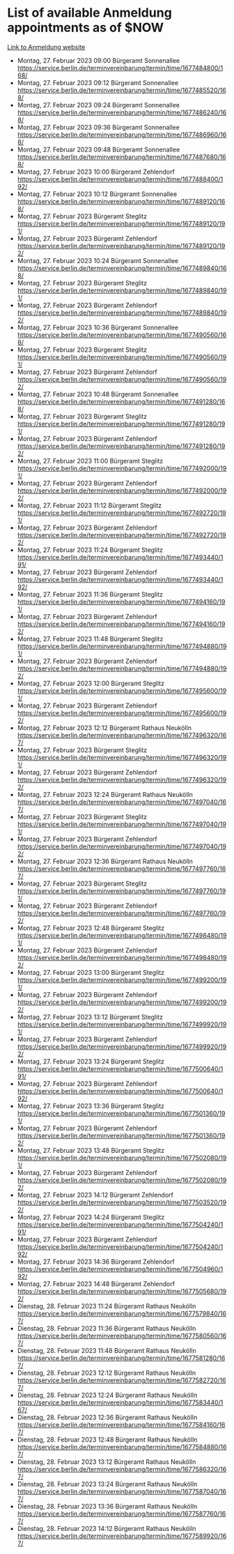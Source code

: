 # List of available Anmeldung appointments as of $NOW
[Link to Anmeldung website](https://service.berlin.de/terminvereinbarung/termin/tag.php?termin=1&anliegen[]=120686&dienstleisterlist=122210,122217,327316,122219,327312,122227,327314,122231,327346,122243,327348,122254,122252,329742,122260,329745,122262,329748,122271,327278,122273,327274,122277,327276,330436,122280,327294,122282,327290,122284,327292,122291,327270,122285,327266,122286,327264,122296,327268,150230,329760,122297,327286,122294,327284,122312,329763,122314,329775,122304,327330,122311,327334,122309,327332,317869,122281,327352,122279,329772,122283,122276,327324,122274,327326,122267,329766,122246,327318,122251,327320,122257,327322,122208,327298,122226,327300&herkunft=http%3A%2F%2Fservice.berlin.de%2Fdienstleistung%2F120686%2F)
- Montag, 27. Februar 2023 09:00 Bürgeramt Sonnenallee https://service.berlin.de/terminvereinbarung/termin/time/1677484800/168/
- Montag, 27. Februar 2023 09:12 Bürgeramt Sonnenallee https://service.berlin.de/terminvereinbarung/termin/time/1677485520/168/
- Montag, 27. Februar 2023 09:24 Bürgeramt Sonnenallee https://service.berlin.de/terminvereinbarung/termin/time/1677486240/168/
- Montag, 27. Februar 2023 09:36 Bürgeramt Sonnenallee https://service.berlin.de/terminvereinbarung/termin/time/1677486960/168/
- Montag, 27. Februar 2023 09:48 Bürgeramt Sonnenallee https://service.berlin.de/terminvereinbarung/termin/time/1677487680/168/
- Montag, 27. Februar 2023 10:00 Bürgeramt Zehlendorf https://service.berlin.de/terminvereinbarung/termin/time/1677488400/192/
- Montag, 27. Februar 2023 10:12 Bürgeramt Sonnenallee https://service.berlin.de/terminvereinbarung/termin/time/1677489120/168/
- Montag, 27. Februar 2023  Bürgeramt Steglitz https://service.berlin.de/terminvereinbarung/termin/time/1677489120/191/
- Montag, 27. Februar 2023  Bürgeramt Zehlendorf https://service.berlin.de/terminvereinbarung/termin/time/1677489120/192/
- Montag, 27. Februar 2023 10:24 Bürgeramt Sonnenallee https://service.berlin.de/terminvereinbarung/termin/time/1677489840/168/
- Montag, 27. Februar 2023  Bürgeramt Steglitz https://service.berlin.de/terminvereinbarung/termin/time/1677489840/191/
- Montag, 27. Februar 2023  Bürgeramt Zehlendorf https://service.berlin.de/terminvereinbarung/termin/time/1677489840/192/
- Montag, 27. Februar 2023 10:36 Bürgeramt Sonnenallee https://service.berlin.de/terminvereinbarung/termin/time/1677490560/168/
- Montag, 27. Februar 2023  Bürgeramt Steglitz https://service.berlin.de/terminvereinbarung/termin/time/1677490560/191/
- Montag, 27. Februar 2023  Bürgeramt Zehlendorf https://service.berlin.de/terminvereinbarung/termin/time/1677490560/192/
- Montag, 27. Februar 2023 10:48 Bürgeramt Sonnenallee https://service.berlin.de/terminvereinbarung/termin/time/1677491280/168/
- Montag, 27. Februar 2023  Bürgeramt Steglitz https://service.berlin.de/terminvereinbarung/termin/time/1677491280/191/
- Montag, 27. Februar 2023  Bürgeramt Zehlendorf https://service.berlin.de/terminvereinbarung/termin/time/1677491280/192/
- Montag, 27. Februar 2023 11:00 Bürgeramt Steglitz https://service.berlin.de/terminvereinbarung/termin/time/1677492000/191/
- Montag, 27. Februar 2023  Bürgeramt Zehlendorf https://service.berlin.de/terminvereinbarung/termin/time/1677492000/192/
- Montag, 27. Februar 2023 11:12 Bürgeramt Steglitz https://service.berlin.de/terminvereinbarung/termin/time/1677492720/191/
- Montag, 27. Februar 2023  Bürgeramt Zehlendorf https://service.berlin.de/terminvereinbarung/termin/time/1677492720/192/
- Montag, 27. Februar 2023 11:24 Bürgeramt Steglitz https://service.berlin.de/terminvereinbarung/termin/time/1677493440/191/
- Montag, 27. Februar 2023  Bürgeramt Zehlendorf https://service.berlin.de/terminvereinbarung/termin/time/1677493440/192/
- Montag, 27. Februar 2023 11:36 Bürgeramt Steglitz https://service.berlin.de/terminvereinbarung/termin/time/1677494160/191/
- Montag, 27. Februar 2023  Bürgeramt Zehlendorf https://service.berlin.de/terminvereinbarung/termin/time/1677494160/192/
- Montag, 27. Februar 2023 11:48 Bürgeramt Steglitz https://service.berlin.de/terminvereinbarung/termin/time/1677494880/191/
- Montag, 27. Februar 2023  Bürgeramt Zehlendorf https://service.berlin.de/terminvereinbarung/termin/time/1677494880/192/
- Montag, 27. Februar 2023 12:00 Bürgeramt Steglitz https://service.berlin.de/terminvereinbarung/termin/time/1677495600/191/
- Montag, 27. Februar 2023  Bürgeramt Zehlendorf https://service.berlin.de/terminvereinbarung/termin/time/1677495600/192/
- Montag, 27. Februar 2023 12:12 Bürgeramt Rathaus Neukölln https://service.berlin.de/terminvereinbarung/termin/time/1677496320/167/
- Montag, 27. Februar 2023  Bürgeramt Steglitz https://service.berlin.de/terminvereinbarung/termin/time/1677496320/191/
- Montag, 27. Februar 2023  Bürgeramt Zehlendorf https://service.berlin.de/terminvereinbarung/termin/time/1677496320/192/
- Montag, 27. Februar 2023 12:24 Bürgeramt Rathaus Neukölln https://service.berlin.de/terminvereinbarung/termin/time/1677497040/167/
- Montag, 27. Februar 2023  Bürgeramt Steglitz https://service.berlin.de/terminvereinbarung/termin/time/1677497040/191/
- Montag, 27. Februar 2023  Bürgeramt Zehlendorf https://service.berlin.de/terminvereinbarung/termin/time/1677497040/192/
- Montag, 27. Februar 2023 12:36 Bürgeramt Rathaus Neukölln https://service.berlin.de/terminvereinbarung/termin/time/1677497760/167/
- Montag, 27. Februar 2023  Bürgeramt Steglitz https://service.berlin.de/terminvereinbarung/termin/time/1677497760/191/
- Montag, 27. Februar 2023  Bürgeramt Zehlendorf https://service.berlin.de/terminvereinbarung/termin/time/1677497760/192/
- Montag, 27. Februar 2023 12:48 Bürgeramt Steglitz https://service.berlin.de/terminvereinbarung/termin/time/1677498480/191/
- Montag, 27. Februar 2023  Bürgeramt Zehlendorf https://service.berlin.de/terminvereinbarung/termin/time/1677498480/192/
- Montag, 27. Februar 2023 13:00 Bürgeramt Steglitz https://service.berlin.de/terminvereinbarung/termin/time/1677499200/191/
- Montag, 27. Februar 2023  Bürgeramt Zehlendorf https://service.berlin.de/terminvereinbarung/termin/time/1677499200/192/
- Montag, 27. Februar 2023 13:12 Bürgeramt Steglitz https://service.berlin.de/terminvereinbarung/termin/time/1677499920/191/
- Montag, 27. Februar 2023  Bürgeramt Zehlendorf https://service.berlin.de/terminvereinbarung/termin/time/1677499920/192/
- Montag, 27. Februar 2023 13:24 Bürgeramt Steglitz https://service.berlin.de/terminvereinbarung/termin/time/1677500640/191/
- Montag, 27. Februar 2023  Bürgeramt Zehlendorf https://service.berlin.de/terminvereinbarung/termin/time/1677500640/192/
- Montag, 27. Februar 2023 13:36 Bürgeramt Steglitz https://service.berlin.de/terminvereinbarung/termin/time/1677501360/191/
- Montag, 27. Februar 2023  Bürgeramt Zehlendorf https://service.berlin.de/terminvereinbarung/termin/time/1677501360/192/
- Montag, 27. Februar 2023 13:48 Bürgeramt Steglitz https://service.berlin.de/terminvereinbarung/termin/time/1677502080/191/
- Montag, 27. Februar 2023  Bürgeramt Zehlendorf https://service.berlin.de/terminvereinbarung/termin/time/1677502080/192/
- Montag, 27. Februar 2023 14:12 Bürgeramt Zehlendorf https://service.berlin.de/terminvereinbarung/termin/time/1677503520/192/
- Montag, 27. Februar 2023 14:24 Bürgeramt Steglitz https://service.berlin.de/terminvereinbarung/termin/time/1677504240/191/
- Montag, 27. Februar 2023  Bürgeramt Zehlendorf https://service.berlin.de/terminvereinbarung/termin/time/1677504240/192/
- Montag, 27. Februar 2023 14:36 Bürgeramt Zehlendorf https://service.berlin.de/terminvereinbarung/termin/time/1677504960/192/
- Montag, 27. Februar 2023 14:48 Bürgeramt Zehlendorf https://service.berlin.de/terminvereinbarung/termin/time/1677505680/192/
- Dienstag, 28. Februar 2023 11:24 Bürgeramt Rathaus Neukölln https://service.berlin.de/terminvereinbarung/termin/time/1677579840/167/
- Dienstag, 28. Februar 2023 11:36 Bürgeramt Rathaus Neukölln https://service.berlin.de/terminvereinbarung/termin/time/1677580560/167/
- Dienstag, 28. Februar 2023 11:48 Bürgeramt Rathaus Neukölln https://service.berlin.de/terminvereinbarung/termin/time/1677581280/167/
- Dienstag, 28. Februar 2023 12:12 Bürgeramt Rathaus Neukölln https://service.berlin.de/terminvereinbarung/termin/time/1677582720/167/
- Dienstag, 28. Februar 2023 12:24 Bürgeramt Rathaus Neukölln https://service.berlin.de/terminvereinbarung/termin/time/1677583440/167/
- Dienstag, 28. Februar 2023 12:36 Bürgeramt Rathaus Neukölln https://service.berlin.de/terminvereinbarung/termin/time/1677584160/167/
- Dienstag, 28. Februar 2023 12:48 Bürgeramt Rathaus Neukölln https://service.berlin.de/terminvereinbarung/termin/time/1677584880/167/
- Dienstag, 28. Februar 2023 13:12 Bürgeramt Rathaus Neukölln https://service.berlin.de/terminvereinbarung/termin/time/1677586320/167/
- Dienstag, 28. Februar 2023 13:24 Bürgeramt Rathaus Neukölln https://service.berlin.de/terminvereinbarung/termin/time/1677587040/167/
- Dienstag, 28. Februar 2023 13:36 Bürgeramt Rathaus Neukölln https://service.berlin.de/terminvereinbarung/termin/time/1677587760/167/
- Dienstag, 28. Februar 2023 14:12 Bürgeramt Rathaus Neukölln https://service.berlin.de/terminvereinbarung/termin/time/1677589920/167/
